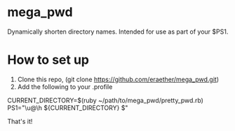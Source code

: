 # mega_pwd
Dynamically shorten directory names.  Intended for use as part of your $PS1.

# How to set up
1) Clone this repo, (git clone https://github.com/eraether/mega_pwd.git)
2) Add the following to your .profile

CURRENT_DIRECTORY=$(ruby ~/path/to/mega_pwd/pretty_pwd.rb)
PS1="\u@\h ${CURRENT_DIRECTORY} \$"

That's it!
